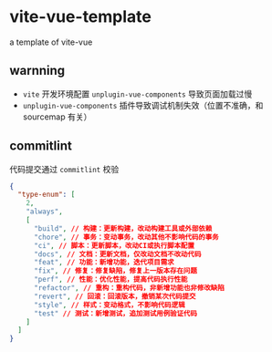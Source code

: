 # vite-vue-template

a template of vite-vue

## warnning

- `vite` 开发环境配置 `unplugin-vue-components` 导致页面加载过慢
- `unplugin-vue-components` 插件导致调试机制失效（位置不准确，和 sourcemap 有关）

## commitlint

代码提交通过 `commitlint` 校验

```json
{
  "type-enum": [
    2,
    "always",
    [
      "build", // 构建：更新构建，改动构建工具或外部依赖
      "chore", // 事务：变动事务，改动其他不影响代码的事务
      "ci", // 脚本：更新脚本，改动CI或执行脚本配置
      "docs", // 文档：更新文档，仅改动文档不改动代码
      "feat", // 功能：新增功能，迭代项目需求
      "fix", // 修复：修复缺陷，修复上一版本存在问题
      "perf", // 性能：优化性能，提高代码执行性能
      "refactor", // 重构：重构代码，非新增功能也非修改缺陷
      "revert", // 回滚：回滚版本，撤销某次代码提交
      "style", // 样式：变动格式，不影响代码逻辑
      "test" // 测试：新增测试，追加测试用例验证代码
    ]
  ]
}
```
